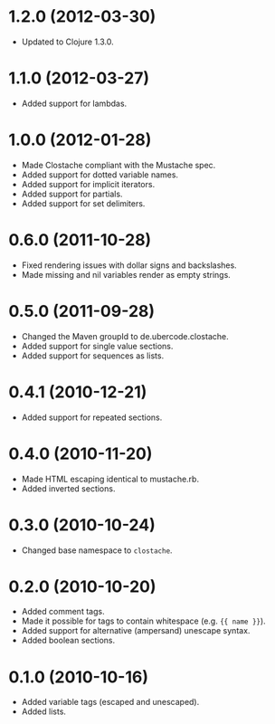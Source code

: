 1.2.0 (2012-03-30)
==================
* Updated to Clojure 1.3.0.

1.1.0 (2012-03-27)
==================
* Added support for lambdas.

1.0.0 (2012-01-28)
==================
* Made Clostache compliant with the Mustache spec.
* Added support for dotted variable names.
* Added support for implicit iterators.
* Added support for partials.
* Added support for set delimiters.

0.6.0 (2011-10-28)
==================
* Fixed rendering issues with dollar signs and backslashes.
* Made missing and nil variables render as empty strings.

0.5.0 (2011-09-28)
==================
* Changed the Maven groupId to de.ubercode.clostache.
* Added support for single value sections.
* Added support for sequences as lists.

0.4.1 (2010-12-21)
==================
* Added support for repeated sections.

0.4.0 (2010-11-20)
==================
* Made HTML escaping identical to mustache.rb.
* Added inverted sections.

0.3.0 (2010-10-24)
==================
* Changed base namespace to `clostache`.

0.2.0 (2010-10-20)
==================
* Added comment tags.
* Made it possible for tags to contain whitespace (e.g. `{{ name }}`).
* Added support for alternative (ampersand) unescape syntax.
* Added boolean sections.

0.1.0 (2010-10-16)
==================
* Added variable tags (escaped and unescaped).
* Added lists.
